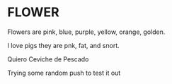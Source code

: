 # FLOWER

Flowers are pink, blue, purple, yellow, orange, golden. 

I love pigs they are pnk, fat, and snort.

Quiero Ceviche de Pescado 

Trying some random push to test it out